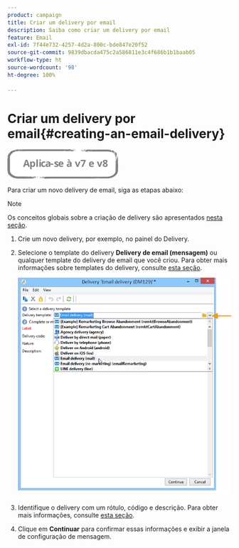 ```yaml
---
product: campaign
title: Criar um delivery por email
description: Saiba como criar um delivery por email
feature: Email
exl-id: 7f44e732-4257-4d2a-800c-bde847e20f52
source-git-commit: 9839dbacda475c2a586811e3c4f686b1b1baab05
workflow-type: ht
source-wordcount: '98'
ht-degree: 100%

---
```


# Criar um delivery por email{#creating-an-email-delivery}

![](../../assets/common.svg)

Para criar um novo delivery de email, siga as etapas abaixo:

>[!NOTE]
>
>Os conceitos globais sobre a criação de delivery são apresentados [nesta seção](steps-about-delivery-creation-steps.md).

1. Crie um novo delivery, por exemplo, no painel do Delivery.
1. Selecione o template do delivery **Delivery de email (mensagem)** ou qualquer template do delivery de email que você criou. Para obter mais informações sobre templates do delivery, consulte [esta seção](about-templates.md).

   ![](assets/s_ncs_user_wizard_email01_1.png)

1. Identifique o delivery com um rótulo, código e descrição. Para obter mais informações, consulte [esta seção](steps-create-and-identify-the-delivery.md#identifying-the-delivery).
1. Clique em **Continuar** para confirmar essas informações e exibir a janela de configuração de mensagem.
